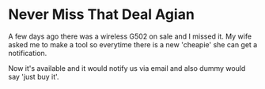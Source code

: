 # Never Miss That Deal Agian

A few days ago there was a wireless G502 on sale and I missed it. My wife asked me to make a tool so everytime there is a new 'cheapie' she can get a notification.

Now it's available and it would notify us via email and also dummy would say 'just buy it'.
